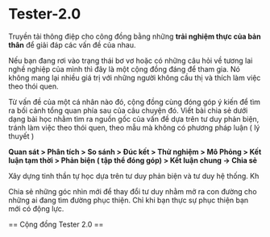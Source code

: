 # Tester-2.0

Truyền tải thông điệp cho công đồng bằng những **trải nghiệm thực của bản thân** để giải đáp các vấn đề của nhau.

Nếu bạn đang rơi vào trạng thái bơ vơ hoặc có những câu hỏi về tương lai nghề nghiệp của mình thì đây là một cộng đồng đáng để tham gia. Nó không mang lại nhiều giá trị với những người không cầu thị và thích làm việc theo thói quen.

Từ vấn đề của một cá nhân nào đó, cộng đồng cùng đóng góp ý kiến để tìm ra bối cảnh tổng quan phía sau của câu chuyện đó. Viết bài chia sẻ dưới dạng bài học nhằm tìm ra nguồn gốc của vấn đề dựa trên tư duy phản biện, tránh làm việc theo thói quen, theo mẫu mà không có phương pháp luận ( lý thuyết )

**Quan sát > Phân tích > So sánh > Đúc kết > Thử nghiệm > Mô Phỏng > Kết luận tạm thời  > Phản biện ( tập thể đóng góp) > Kết luận chung -> Chia sẻ**

Xây dựng tinh thần tự học dựa trên tư duy phản biện và tư duy hệ thống. Kh

Chia sẻ những góc nhìn mới để thay đổi tư duy nhằm mở ra con đường cho những ai đang tìm đường phục thiện. Chỉ khi bạn thực sự phục thiện bạn mới có động lực.

== Cộng đồng Tester 2.0 == 
